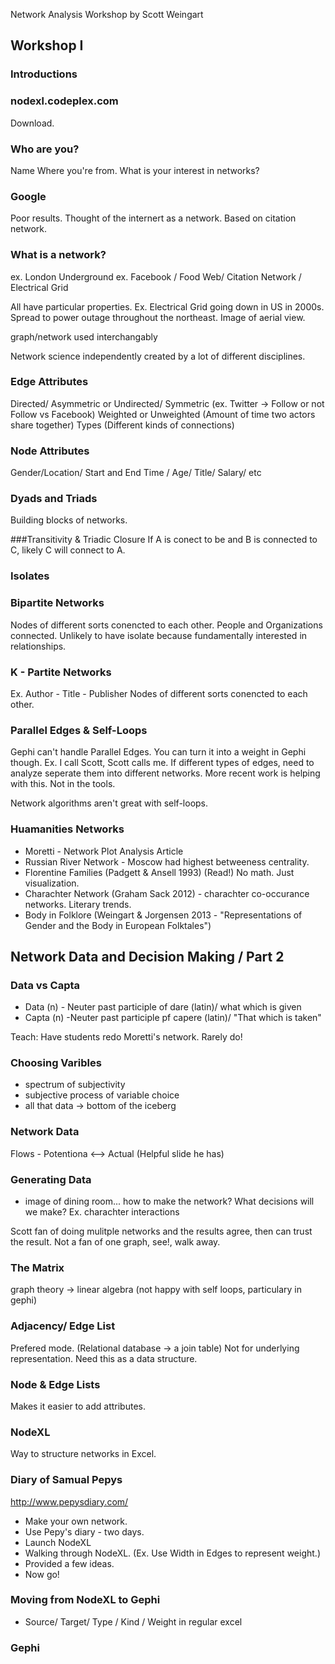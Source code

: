 
Network Analysis Workshop by Scott Weingart

## Workshop I

### Introductions

### nodexl.codeplex.com

Download.


### Who are you?
Name
Where you're from.
What is your interest in networks?

### Google

Poor results. Thought of the internert as a network.
Based on citation network.


### What is a network?

ex. London Underground
ex. Facebook / Food Web/ Citation Network / Electrical Grid

All have particular properties. 
Ex. Electrical Grid going down in US in 2000s. Spread to power outage throughout the northeast. 
Image of aerial view.

graph/network used interchangably

Network science independently created by a lot of different disciplines.

### Edge Attributes

Directed/ Asymmetric or Undirected/ Symmetric  (ex. Twitter -> Follow or not Follow vs Facebook)
Weighted or Unweighted (Amount of time two actors share together)
Types (Different kinds of connections)

### Node Attributes
Gender/Location/  Start and End Time / Age/ Title/ Salary/ etc

### Dyads and Triads
Building blocks of networks.

###Transitivity & Triadic Closure
If A is conect to be and B is connected to C, likely C will connect to A.

### Isolates

### Bipartite Networks

Nodes of different sorts conencted to each other.  People and Organizations connected. 
Unlikely to have isolate because fundamentally interested in relationships.

### K - Partite Networks 
Ex. Author - Title - Publisher 
Nodes of different sorts conencted to each other.

### Parallel Edges & Self-Loops
Gephi can't handle Parallel Edges. You can turn it into a weight in Gephi though. Ex. I call Scott, Scott calls me.
If different types of edges, need to analyze seperate them into different networks.
More recent work is helping with this. Not in the tools.

Network algorithms aren't great with self-loops.

### Huamanities Networks
- Moretti - Network Plot Analysis Article
- Russian River Network - Moscow had highest betweeness centrality.
- Florentine Families (Padgett & Ansell 1993) (Read!) No math. Just visualization.
- Charachter Network (Graham Sack 2012) - charachter co-occurance networks. Literary trends.
- Body in Folklore (Weingart & Jorgensen 2013 - "Representations of Gender and the Body in European Folktales") 

## Network Data and Decision Making / Part 2

### Data vs Capta
- Data (n) - Neuter past participle of dare (latin)/ what which is given
- Capta (n) -Neuter past participle pf capere (latin)/ "That which is taken"

Teach: Have students redo Moretti's network. Rarely do!

### Choosing Varibles
- spectrum of subjectivity
- subjective process of variable choice
- all that data -> bottom of the iceberg

### Network Data

Flows -  Potentiona <--> Actual (Helpful slide he has)

### Generating Data
- image of dining room... how to make the network? What decisions will we make?
Ex. charachter interactions 

Scott fan of doing mulitple networks and the results agree, then can trust the result.
Not a fan of one graph, see!, walk away.

### The Matrix
graph theory -> linear algebra (not happy with self loops, particulary in gephi)

### Adjacency/ Edge List 
Prefered mode. (Relational database -> a join table)
Not for underlying representation. Need this as a data structure.

### Node & Edge Lists 
Makes it easier to add attributes.


### NodeXL
Way to structure networks in Excel.

### Diary of Samual Pepys
http://www.pepysdiary.com/
- Make your own network.
- Use Pepy's diary - two days. 
- Launch NodeXL
- Walking through NodeXL. (Ex. Use Width in Edges to represent weight.)
- Provided a few ideas.
- Now go!


### Moving from NodeXL to Gephi
- Source/ Target/ Type / Kind / Weight in regular excel

### Gephi




